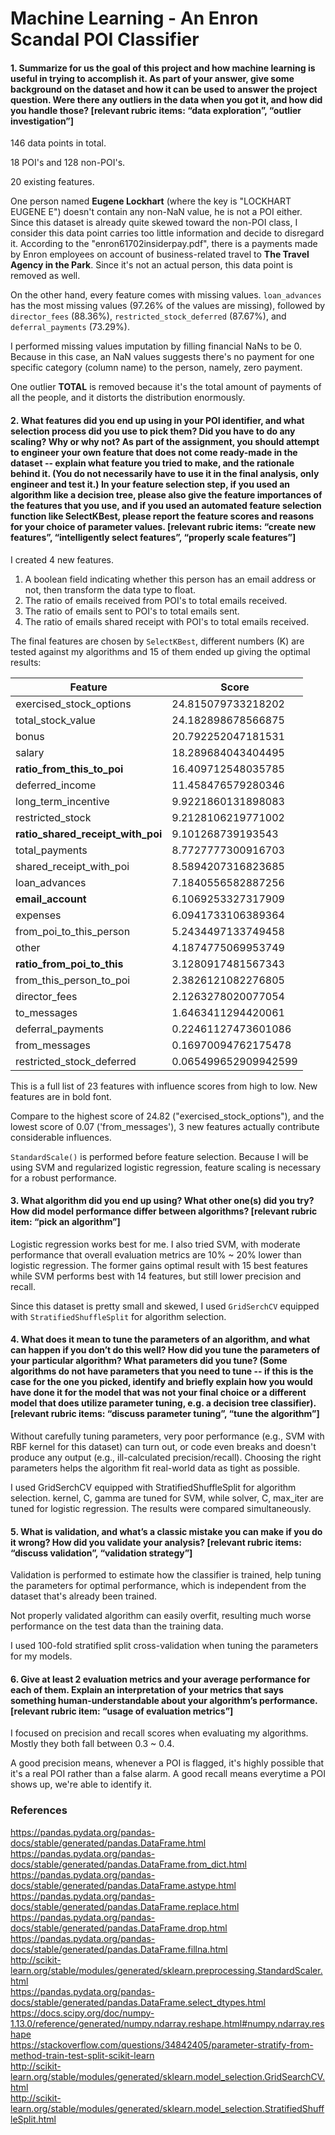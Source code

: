 # Machine Learning - An Enron Scandal POI Classifier

#### 1. Summarize for us the goal of this project and how machine learning is useful in trying to accomplish it. As part of your answer, give some background on the dataset and how it can be used to answer the project question. Were there any outliers in the data when you got it, and how did you handle those?  [relevant rubric items: “data exploration”, “outlier investigation”]

146 data points in total.

18 POI's and 128 non-POI's.

20 existing features.

One person named **Eugene Lockhart** (where the key is "LOCKHART EUGENE E") doesn't contain any non-NaN value, he is not a POI either. Since this dataset is already quite skewed toward the non-POI class, I consider this data point carries too little information and decide to disregard it. According to the "enron61702insiderpay.pdf", there is a payments made by Enron employees on account of business-related travel to **The Travel Agency in the Park**. Since it's not an actual person, this data point is removed as well.

On the other hand, every feature comes with missing values. `loan_advances` has the most missing values (97.26% of the values are missing), followed by `director_fees` (88.36%), `restricted_stock_deferred` (87.67%), and `deferral_payments` (73.29%).

I performed missing values imputation by filling financial NaNs to be 0. Because in this case, an NaN values suggests there's no payment for one specific category (column name) to the person, namely, zero payment.

One outlier **TOTAL** is removed because it's the total amount of payments of all the people, and it distorts the distribution enormously.

#### 2. What features did you end up using in your POI identifier, and what selection process did you use to pick them? Did you have to do any scaling? Why or why not? As part of the assignment, you should attempt to engineer your own feature that does not come ready-made in the dataset -- explain what feature you tried to make, and the rationale behind it. (You do not necessarily have to use it in the final analysis, only engineer and test it.) In your feature selection step, if you used an algorithm like a decision tree, please also give the feature importances of the features that you use, and if you used an automated feature selection function like SelectKBest, please report the feature scores and reasons for your choice of parameter values.  [relevant rubric items: “create new features”, “intelligently select features”, “properly scale features”]

I created 4 new features.
1. A boolean field indicating whether this person has an email address or not, then transform the data type to float.
2. The ratio of emails received from POI's to total emails received.
3. The ratio of emails sent to POI's to total emails sent.
4. The ratio of emails shared receipt with POI's to total emails received.

The final features are chosen by `SelectKBest`, different numbers (K) are tested against my algorithms and 15 of them ended up giving the optimal results:

|Feature|Score|
|---|---|
|exercised_stock_options| 24.815079733218202|
|total_stock_value| 24.182898678566875|
|bonus|20.792252047181531|
|salary| 18.289684043404495|
|**ratio_from_this_to_poi**| 16.409712548035785|
|deferred_income| 11.458476579280346|
|long_term_incentive| 9.9221860131898083|
|restricted_stock| 9.2128106219771002|
|**ratio_shared_receipt_with_poi**| 9.101268739193543|
|total_payments| 8.7727777300916703|
|shared_receipt_with_poi| 8.5894207316823685|
|loan_advances| 7.1840556582887256|
|**email_account**| 6.1069253327317909|
|expenses| 6.0941733106389364|
|from_poi_to_this_person| 5.2434497133749458|
|other| 4.1874775069953749|
|**ratio_from_poi_to_this**| 3.1280917481567343|
|from_this_person_to_poi| 2.3826121082276805|
|director_fees| 2.1263278020077054|
|to_messages| 1.6463411294420061|
|deferral_payments| 0.22461127473601086|
|from_messages| 0.16970094762175478|
|restricted_stock_deferred| 0.065499652909942599|

This is a full list of 23 features with influence scores from high to low. New features are in bold font.

Compare to the highest score of 24.82 ("exercised_stock_options"), and the lowest score of 0.07 ('from_messages'), 3 new features actually contribute considerable influences.

`StandardScale()` is performed before feature selection. Because I will be using SVM and regularized logistic regression, feature scaling is necessary for a robust performance.

#### 3. What algorithm did you end up using? What other one(s) did you try? How did model performance differ between algorithms?  [relevant rubric item: “pick an algorithm”]

Logistic regression works best for me. I also tried SVM, with moderate performance that overall evaluation metrics are 10% ~ 20% lower than logistic regression. The former gains optimal result with 15 best features while SVM performs best with 14 features, but still lower precision and recall.

Since this dataset is pretty small and skewed, I used `GridSerchCV` equipped with `StratifiedShuffleSplit` for algorithm selection.


#### 4. What does it mean to tune the parameters of an algorithm, and what can happen if you don’t do this well?  How did you tune the parameters of your particular algorithm? What parameters did you tune? (Some algorithms do not have parameters that you need to tune -- if this is the case for the one you picked, identify and briefly explain how you would have done it for the model that was not your final choice or a different model that does utilize parameter tuning, e.g. a decision tree classifier).  [relevant rubric items: “discuss parameter tuning”, “tune the algorithm”]

Without carefully tuning parameters, very poor performance (e.g., SVM with RBF kernel for this dataset) can turn out, or code even breaks and doesn't produce any output (e.g., ill-calculated precision/recall). Choosing the right parameters helps the algorithm fit real-world data as tight as possible.

I used GridSerchCV equipped with StratifiedShuffleSplit for algorithm selection. kernel, C, gamma are tuned for SVM, while solver, C, max_iter are tuned for logistic regression. The results were compared simultaneously.

#### 5. What is validation, and what’s a classic mistake you can make if you do it wrong? How did you validate your analysis?  [relevant rubric items: “discuss validation”, “validation strategy”]

Validation is performed to estimate how the classifier is trained, help tuning the parameters for optimal performance, which is independent from the dataset that's already been trained.

Not properly validated algorithm can easily overfit, resulting much worse performance on the test data than the training data.

I used 100-fold stratified split cross-validation when tuning the parameters for my models.

#### 6. Give at least 2 evaluation metrics and your average performance for each of them.  Explain an interpretation of your metrics that says something human-understandable about your algorithm’s performance. [relevant rubric item: “usage of evaluation metrics”]

I focused on precision and recall scores when evaluating my algorithms. Mostly they both fall between 0.3 ~ 0.4.

A good precision means, whenever a POI is flagged, it's highly possible that it's a real POI rather than a false alarm. A good recall means everytime a POI shows up, we're able to identify it.

### References

https://pandas.pydata.org/pandas-docs/stable/generated/pandas.DataFrame.html  
https://pandas.pydata.org/pandas-docs/stable/generated/pandas.DataFrame.from_dict.html  
https://pandas.pydata.org/pandas-docs/stable/generated/pandas.DataFrame.astype.html  
https://pandas.pydata.org/pandas-docs/stable/generated/pandas.DataFrame.replace.html  
https://pandas.pydata.org/pandas-docs/stable/generated/pandas.DataFrame.drop.html  
https://pandas.pydata.org/pandas-docs/stable/generated/pandas.DataFrame.fillna.html  
http://scikit-learn.org/stable/modules/generated/sklearn.preprocessing.StandardScaler.html  
https://pandas.pydata.org/pandas-docs/stable/generated/pandas.DataFrame.select_dtypes.html  
https://docs.scipy.org/doc/numpy-1.13.0/reference/generated/numpy.ndarray.reshape.html#numpy.ndarray.reshape  
https://stackoverflow.com/questions/34842405/parameter-stratify-from-method-train-test-split-scikit-learn  
http://scikit-learn.org/stable/modules/generated/sklearn.model_selection.GridSearchCV.html  
http://scikit-learn.org/stable/modules/generated/sklearn.model_selection.StratifiedShuffleSplit.html
